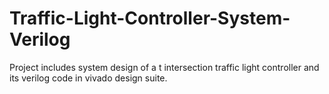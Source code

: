 # Traffic-Light-Controller-System-Verilog

Project includes system design of a t intersection traffic light controller and its verilog code in vivado design suite.
